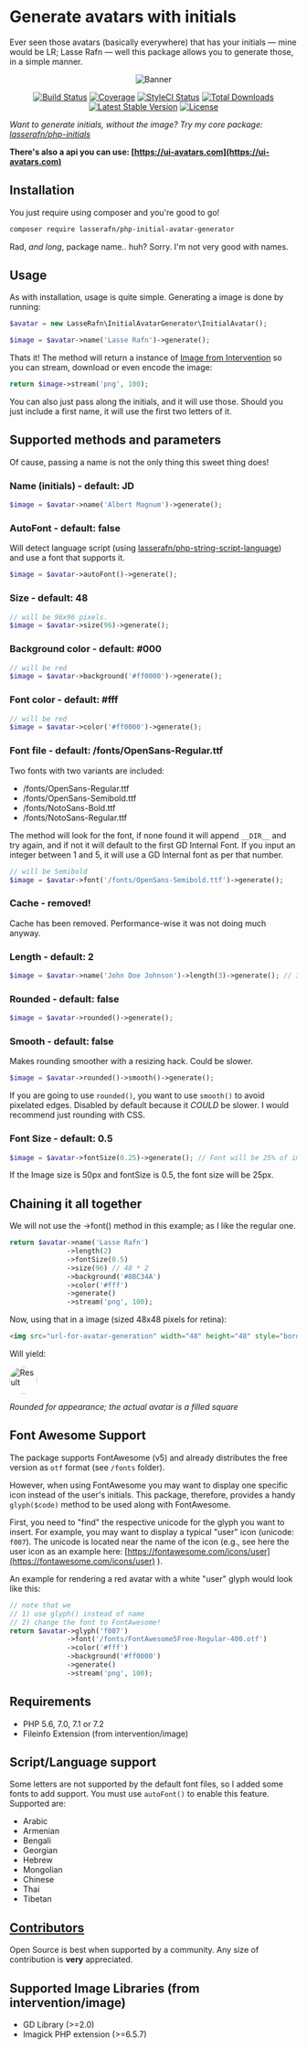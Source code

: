 # Generate avatars with initials
Ever seen those avatars (basically everywhere) that has your initials — mine would be LR; Lasse Rafn — well this package allows you to generate those, in a simple manner.

<p align="center">
<img src="https://apricot.dk/github/php-initial-avatar-generator.jpg" alt="Banner" />
</p>
 
<p align="center"> 
<a href="https://travis-ci.org/LasseRafn/php-initial-avatar-generator"><img src="https://img.shields.io/travis/LasseRafn/php-initial-avatar-generator.svg?style=flat-square" alt="Build Status"></a>
<a href="https://coveralls.io/github/LasseRafn/php-initial-avatar-generator"><img src="https://img.shields.io/coveralls/LasseRafn/php-initial-avatar-generator.svg?style=flat-square" alt="Coverage"></a>
<a href="https://styleci.io/repos/78973710"><img src="https://styleci.io/repos/78973710/shield?branch=master" alt="StyleCI Status"></a>
<a href="https://packagist.org/packages/LasseRafn/php-initial-avatar-generator"><img src="https://img.shields.io/packagist/dt/LasseRafn/php-initial-avatar-generator.svg?style=flat-square" alt="Total Downloads"></a>
<a href="https://packagist.org/packages/LasseRafn/php-initial-avatar-generator"><img src="https://img.shields.io/packagist/v/LasseRafn/php-initial-avatar-generator.svg?style=flat-square" alt="Latest Stable Version"></a>
<a href="https://packagist.org/packages/LasseRafn/php-initial-avatar-generator"><img src="https://img.shields.io/packagist/l/LasseRafn/php-initial-avatar-generator.svg?style=flat-square" alt="License"></a>
</p>

*Want to generate initials, without the image? Try my core package: [lasserafn/php-initials](https://github.com/lasserafn/php-initials)*

**There's also a api you can use: [https://ui-avatars.com](https://ui-avatars.com)**

## Installation
You just require using composer and you're good to go!
````bash
composer require lasserafn/php-initial-avatar-generator
````
Rad, *and long*, package name.. huh? Sorry. I'm not very good with names.

## Usage
As with installation, usage is quite simple. Generating a image is done by running:
````php
$avatar = new LasseRafn\InitialAvatarGenerator\InitialAvatar();

$image = $avatar->name('Lasse Rafn')->generate();
````

Thats it! The method will return a instance of [Image from Intervention](https://github.com/Intervention/image) so you can stream, download or even encode the image:
````php
return $image->stream('png', 100);
````
You can also just pass along the initials, and it will use those. Should you just include a first name, it will use the first two letters of it.

## Supported methods and parameters
Of cause, passing a name is not the only thing this sweet thing does!

### Name (initials) - default: JD
````php
$image = $avatar->name('Albert Magnum')->generate();
````

### AutoFont - default: false

Will detect language script (using [lasserafn/php-string-script-language](https://github.com/lasserafn/php-string-script-language)) and use a font that supports it.

````php
$image = $avatar->autoFont()->generate();
````

### Size - default: 48
````php
// will be 96x96 pixels.
$image = $avatar->size(96)->generate();
````

### Background color - default: #000
````php
// will be red
$image = $avatar->background('#ff0000')->generate();
````

### Font color - default: #fff
````php
// will be red
$image = $avatar->color('#ff0000')->generate();
````

### Font file - default: /fonts/OpenSans-Regular.ttf
Two fonts with two variants are included:
* /fonts/OpenSans-Regular.ttf
* /fonts/OpenSans-Semibold.ttf
* /fonts/NotoSans-Bold.ttf
* /fonts/NotoSans-Regular.ttf

The method will look for the font, if none found it will append `__DIR__` and try again, and if not it will default to the first GD Internal Font.
If you input an integer between 1 and 5, it will use a GD Internal font as per that number.

````php
// will be Semibold
$image = $avatar->font('/fonts/OpenSans-Semibold.ttf')->generate();
````

### Cache - removed!
Cache has been removed. Performance-wise it was not doing much anyway.

### Length - default: 2
````php
$image = $avatar->name('John Doe Johnson')->length(3)->generate(); // 3 letters = JDJ
````

### Rounded - default: false
````php
$image = $avatar->rounded()->generate();
````

### Smooth - default: false

Makes rounding smoother with a resizing hack. Could be slower.

````php
$image = $avatar->rounded()->smooth()->generate();
````

If you are going to use `rounded()`, you want to use `smooth()` to avoid pixelated edges. Disabled by default because it _COULD_ be slower.
I would recommend just rounding with CSS.

### Font Size - default: 0.5
````php
$image = $avatar->fontSize(0.25)->generate(); // Font will be 25% of image size.
````
If the Image size is 50px and fontSize is 0.5, the font size will be 25px.

## Chaining it all together
We will not use the ->font() method in this example; as I like the regular one.

````php
return $avatar->name('Lasse Rafn')
              ->length(2)
              ->fontSize(0.5)
              ->size(96) // 48 * 2
              ->background('#8BC34A')
              ->color('#fff')
              ->generate()
              ->stream('png', 100);
````

Now, using that in a image (sized 48x48 pixels for retina):
````html
<img src="url-for-avatar-generation" width="48" height="48" style="border-radius: 100%" />
````
Will yield:

<img src="https://raw.githubusercontent.com/LasseRafn/php-initial-avatar-generator/master/demo_result.png" width="48" height="48" alt="Result" style="border-radius: 100%" />

*Rounded for appearance; the actual avatar is a filled square*

## Font Awesome Support

The package supports FontAwesome (v5) and already distributes the free version as `otf` format (see `/fonts` folder).

However, when using FontAwesome you may want to display one specific icon instead of the user's initials. This package, therefore, provides a handy `glyph($code)` method to be used along with FontAwesome.

First, you need to "find" the respective unicode for the glyph you want to insert. For example, you may want to display a typical "user" icon (unicode: `f007`). The unicode is located near the name of the icon (e.g., see here the user icon as an example here: [https://fontawesome.com/icons/user](https://fontawesome.com/icons/user) ).

An example for rendering a red avatar with a white "user" glyph would look like this:

```php
// note that we
// 1) use glyph() instead of name
// 2) change the font to FontAwesome!
return $avatar->glyph('f007')
              ->font('/fonts/FontAwesome5Free-Regular-400.otf')
              ->color('#fff')
              ->background('#ff0000')
              ->generate()
              ->stream('png', 100);
```

## Requirements
* PHP 5.6, 7.0, 7.1 or 7.2
* Fileinfo Extension (from intervention/image)

## Script/Language support
Some letters are not supported by the default font files, so I added some fonts to add support. You must use `autoFont()` to enable this feature. Supported are:

* Arabic
* Armenian
* Bengali
* Georgian
* Hebrew
* Mongolian
* Chinese
* Thai
* Tibetan

## [Contributors](https://github.com/LasseRafn/php-initial-avatar-generator/graphs/contributors)
Open Source is best when supported by a community. Any size of contribution is **very** appreciated.

## Supported Image Libraries (from intervention/image)
* GD Library (>=2.0)
* Imagick PHP extension (>=6.5.7)
